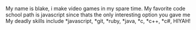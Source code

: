 My name is blake, i make video games in my spare time.
My favorite code school path is javascript since thats the only interesting option you gave me
My deadly skills include 
*javascript, 
*git, 
*ruby, 
*java, 
*c, 
*c++, 
*c#, HIYAH!
